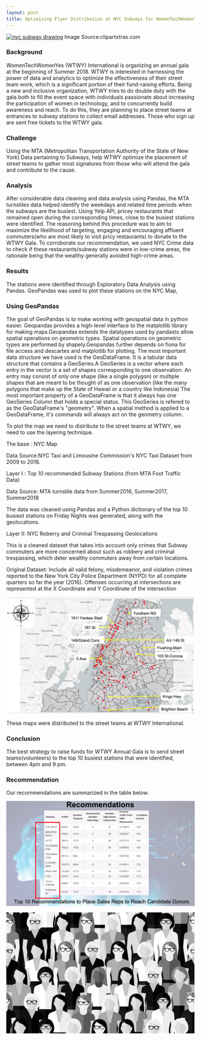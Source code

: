 ```yaml
---
layout: post
title: Optimizing Flyer Distribution at NYC Subways for WomenTechWomenYes (WTWY) Gala 2018
---
```

<a href="https://clipartxtras.com/download/7292712c32a658637963d64a8847d11183384e56.html" title="Image from clipartxtras.com"><img src="https://img.clipartxtras.com/743289054eaebb76b62e592e7b359050_black-ink-sketch-etsy-au-nyc-subway-drawing_340-270.jpeg" width="340" alt="nyc subway drawing" /></a>
Image Source:clipartxtras.com

### Background

WomenTechWomenYes (WTWY) International is organizing an annual gala at the beginning of Summer 2018. WTWY is interested in harnessing the power of data and analytics to optimize the effectiveness of their street team work, which is a significant portion of their fund-raising efforts. Being a new and inclusive organization, WTWY tries to do double duty with the gala both to fill the event space with individuals passionate about increasing the participation of women in technology, and to concurrently build awareness and reach. 
To do this, they are planning to place street teams at entrances to subway stations to collect email addresses. Those who sign up are sent free tickets to the WTWY gala.
### Challenge

Using the MTA (Metropolitan Transportation Authority of the State of New York) Data pertaining to Subways, help WTWY optimize the placement of street teams to gather most signatures from those who will attend the gala and contribute to the cause.

### Analysis

After considerable data cleaning and data analysis using Pandas, the MTA turnstiles data helped identify the weekdays and related time periods when the subways are the busiest. Using Yelp API, pricey restaurants that remained open during the corresponding times, close to the busiest stations were identified.
The reasoning behind this procedure was to aim to maximize the likelihood of targeting, engaging and encouraging affluent commuters(who are most likely to visit pricy restaurants) to donate to the WTWY Gala. To corroborate our recommendation, we used NYC Crime data to check if these restaurants/subway stations were in low-crime areas, the rationale being that the wealthy generally avoided high-crime areas.

### Results
The stations were identified through Exploratory Data Analysis using Pandas. GeoPandas was used to plot these stations on the NYC Map,

### Using GeoPandas
The goal of GeoPandas is to make working with geospatial data in python easier. Geopandas provides a high-level interface to the matplotlib library for making maps.Geopandas extends the datatypes used by pandasto allow spatial operations on geometric types. Spatial operations on geometric types are performed by shapely.Geopandas further depends on fiona for file access and descartes and matplotlib for plotting.
The most important data structure we have used is the GeoDataFrame. It is a tabular data structure that contains a GeoSeries.A GeoSeries is a vector where each entry in the vector is a set of shapes corresponding to one observation. An entry may consist of only one shape (like a single polygon) or multiple shapes that are meant to be thought of as one observation (like the many polygons that make up the State of Hawaii or a country like Indonesia)
The most important property of a GeoDataFrame is that it always has one GeoSeries Column that holds a special status. This GeoSeries is refered to as the GeoDataFrame's "geometry". When a spatial method is applied to a GeoDataFrame, it's commands will always act on the geometry column.

To plot the map we need to distribute to the street teams at WTWY, we need to use the layering technique.

The base : NYC Map

Data Source:NYC Taxi and Limousine Commission's NYC Taxi Dataset from 2009 to 2016.

Layer I : Top 10 recommended Subway Stations (from MTA Foot Traffic Data)

Data Source:  MTA turnstile data from Summer2016, Summer2017, Summer2018

The data was cleaned using Pandas and a Python dictionary of the top 10 busiest stations on Friday Nights was generated, along with the geolocations.

Layer II: NYC Roberry and Criminal Trespassing Geolocations

This is a cleaned dataset that takes into account only crimes that Subway commuters are more concerned about such as robbery and criminal trespassing, which deter wealthy commuters away from certain locations.

Original Dataset: Include all valid felony, misdemeanor, and violation crimes reported to the New York City Police Department (NYPD) for all complete quarters so far the year (2016). Offenses occurring at intersections are represented at the X Coordinate and Y Coordinate of the intersection

![alt_text](./public/NYC_Recommended_Stations.png)

These maps were distributed to the street teams at WTWY International.  

### Conclusion

The best strategy to raise funds for WTWY Annual Gala is to send street teams(volunteers) to the top 10 busiest stations that were identified, between 4pm and 9 pm.

### Recommendation

Our recommendations are summarized in the table below.

![alt_text](./../public/Benson_Recommendations.png)

![alt_text](./../public/WTWY.jpg)
